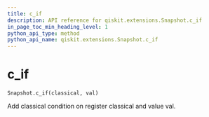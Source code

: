```yaml
---
title: c_if
description: API reference for qiskit.extensions.Snapshot.c_if
in_page_toc_min_heading_level: 1
python_api_type: method
python_api_name: qiskit.extensions.Snapshot.c_if
---
```


# c\_if

<span id="qiskit.extensions.Snapshot.c_if" />

`Snapshot.c_if(classical, val)`

Add classical condition on register classical and value val.

